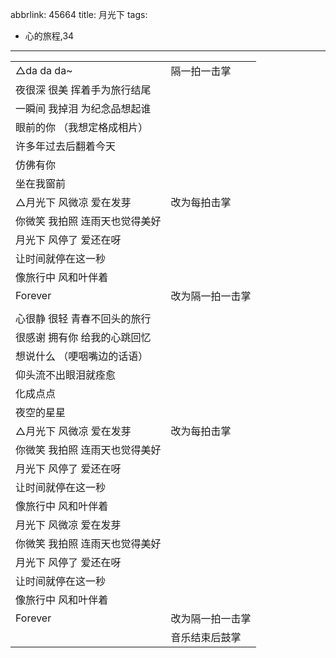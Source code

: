 abbrlink: 45664
title: 月光下
tags:
  - 心的旅程,34
---
|      |      |
|--|--|
|△da da da~|隔一拍一击掌|
|夜很深 很美 挥着手为旅行结尾|      |
|一瞬间 我掉泪 为纪念品想起谁|      |
|眼前的你 （我想定格成相片）|      |
|许多年过去后翻着今天|      |
|仿佛有你|      |
|坐在我窗前|      |
|△月光下 风微凉 爱在发芽|改为每拍击掌|
|你微笑 我拍照 连雨天也觉得美好|      |
|月光下 风停了 爱还在呀|      |
|让时间就停在这一秒|      |
|像旅行中 风和叶伴着|      |
|Forever|改为隔一拍一击掌|
|      |      |
|心很静 很轻 青春不回头的旅行|      |
|很感谢 拥有你 给我的心跳回忆|      |
|想说什么 （哽咽嘴边的话语）|      |
|仰头流不出眼泪就痊愈|      |
|化成点点|      |
|夜空的星星|      |
|△月光下 风微凉 爱在发芽|改为每拍击掌|
|你微笑 我拍照 连雨天也觉得美好|      |
|月光下 风停了 爱还在呀|      |
|让时间就停在这一秒|      |
|像旅行中 风和叶伴着|      |
|月光下 风微凉 爱在发芽|      |
|你微笑 我拍照 连雨天也觉得美好|      |
|月光下 风停了 爱还在呀|      |
|让时间就停在这一秒|      |
|像旅行中 风和叶伴着|      |
|Forever|改为隔一拍一击掌|
|      |音乐结束后鼓掌|